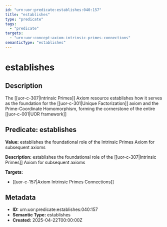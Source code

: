 ```yaml
---
id: "urn:uor:predicate:establishes:040:157"
title: "establishes"
type: "predicate"
tags:
  - "predicate"
targets:
  - "urn:uor:concept:axiom-intrinsic-primes-connections"
semanticType: "establishes"
---
```


# establishes

## Description

The [[uor-c-307|Intrinsic Primes]] Axiom resource establishes how it serves as the foundation for the [[uor-c-301|Unique Factorization]] axiom and the Prime-Coordinate Homomorphism, forming the cornerstone of the entire [[uor-c-001|UOR framework]]

## Predicate: establishes

**Value:** establishes the foundational role of the Intrinsic Primes Axiom for subsequent axioms

**Description:** establishes the foundational role of the [[uor-c-307|Intrinsic Primes]] Axiom for subsequent axioms

**Targets:**

- [[uor-c-157|Axiom Intrinsic Primes Connections]]

## Metadata

- **ID:** urn:uor:predicate:establishes:040:157
- **Semantic Type:** establishes
- **Created:** 2025-04-22T00:00:00Z
